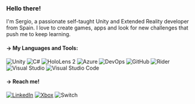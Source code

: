 ### Hello there!

I'm Sergio, a passionate self-taught Unity and Extended Reality developer from Spain. I love to create games, apps and look for new challenges that push me to keep learning.

#### → My Languages and Tools:

![Unity](https://img.shields.io/badge/unity-000000.svg?style=for-the-badge&logo=unity&logoColor=white)
![C#](https://img.shields.io/badge/c%23-239120.svg?style=for-the-badge&logo=c-sharp&logoColor=white)
![HoloLens 2](https://img.shields.io/badge/HoloLens%202-0078D6?style=for-the-badge&logo=windows&logoColor=white)
![Azure](https://img.shields.io/badge/azure-0072C6.svg?style=for-the-badge&logo=microsoftazure&logoColor=white)
![DevOps](https://img.shields.io/badge/DevOps-007FFF.svg?style=for-the-badge&logo=azure-devops&logoColor=white)
![GitHub](https://img.shields.io/badge/github-121011.svg?style=for-the-badge&logo=github&logoColor=white)
![Rider](https://img.shields.io/badge/rider-DC143C.svg?style=for-the-badge&logo=rider&logoColor=white)
![Visual Studio](https://img.shields.io/badge/Visual%20Studio-5C2D91.svg?style=for-the-badge&logo=visual-studio&logoColor=white)
![Visual Studio Code](https://img.shields.io/badge/Code-0078d7.svg?style=for-the-badge&logo=visual-studio-code&logoColor=white)

#### → Reach me!
[![LinkedIn](https://img.shields.io/badge/linkedin-0077B5.svg?style=for-the-badge&logo=linkedin&logoColor=white)](https://www.linkedin.com/in/sergioramirezrubio/)
[![Xbox](https://img.shields.io/badge/Xbox-107C10.svg?style=for-the-badge&logo=Xbox&logoColor=white)](https://www.xbox.com/es-ES/play/user/ramirezrubio)
![Switch](https://img.shields.io/badge/Switch-E60012?style=for-the-badge&logo=nintendo-switch&logoColor=white)
